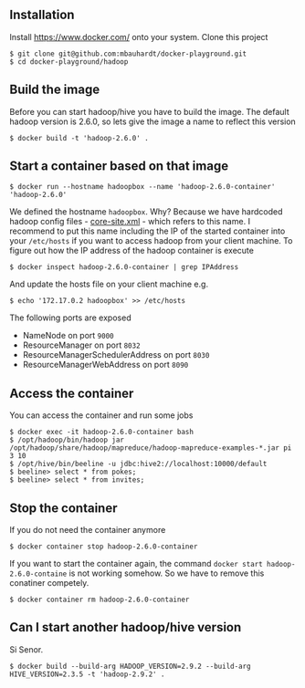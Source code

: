 ## Installation

Install <https://www.docker.com/> onto your system.
Clone this project

    $ git clone git@github.com:mbauhardt/docker-playground.git
    $ cd docker-playground/hadoop


## Build the image

Before you can start hadoop/hive you have to build the image.  The
default hadoop version is 2.6.0, so lets give the image a name to
reflect this version 

    $ docker build -t 'hadoop-2.6.0' .


## Start a container based on that image

    $ docker run --hostname hadoopbox --name 'hadoop-2.6.0-container' 'hadoop-2.6.0'

We defined the hostname `hadoopbox`. Why? Because we have hardcoded
hadoop config files - [core-site.xml](conf/hadoop/core-site.xml) - which
refers to this name.  I recommend to put this name including the IP of
the started container into your `/etc/hosts` if you want to access
hadoop from your client machine. To figure out how the IP address of the
hadoop container is execute

    $ docker inspect hadoop-2.6.0-container | grep IPAddress

And update the hosts file on your client machine e.g.

    $ echo '172.17.0.2 hadoopbox' >> /etc/hosts


The following ports are exposed

* NameNode on port `9000`
* ResourceManager on port `8032`
* ResourceManagerSchedulerAddress on port `8030`
* ResourceManagerWebAddress on port `8090`


## Access the container

You can access the container and run some jobs

    $ docker exec -it hadoop-2.6.0-container bash
    $ /opt/hadoop/bin/hadoop jar /opt/hadoop/share/hadoop/mapreduce/hadoop-mapreduce-examples-*.jar pi 3 10
    $ /opt/hive/bin/beeline -u jdbc:hive2://localhost:10000/default
    $ beeline> select * from pokes;
    $ beeline> select * from invites;


## Stop the container

If you do not need the container anymore

    $ docker container stop hadoop-2.6.0-container

If you want to start the container again, the command `docker start
hadoop-2.6.0-containe` is not working somehow. So we have to remove this
conatiner competely.

    $ docker container rm hadoop-2.6.0-container


## Can I start another hadoop/hive version

Si Senor.

    $ docker build --build-arg HADOOP_VERSION=2.9.2 --build-arg HIVE_VERSION=2.3.5 -t 'hadoop-2.9.2' .


